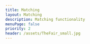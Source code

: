 ```yaml
---
title: Matching
layout: Matching
description: Matching functionality
menuPage: false
priority: 2
header: /assets/TheFair_small.jpg
---
```


